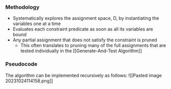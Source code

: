### Methodology
- Systematically explores the assignment space, D, by instantiating the variables one at a time
- Evaluates each constraint predicate as soon as all its variables are bound
- Any partial assignment that does not satisfy the constraint is pruned
	- This often translates to pruning many of the full assignments that are tested individually in the [[Generate-And-Test Algorithm]]
### Pseudocode
The algorithm can be implemented recursively as follows:
![[Pasted image 20231024114158.png]]